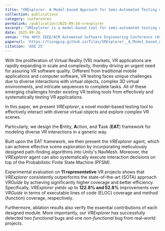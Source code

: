 ```yaml
---
title: "VRExplorer: A Model-based Approach for Semi-Automated Testing of Virtual Reality Scenes"
collection: publications
category: conferences
permalink: /publication/2025-09-26-vrexplorer
excerpt: "VRExplorer is a model-based tool for semi-automated testing of VR scenes, using the EAT framework to handle diverse interactions and probabilistic exploration, achieving higher coverage and efficiency than state-of-the-art methods."
date: 2025-09-26
venue: 'the 40th IEEE/ACM Automated Software Engineering Conference (ASE 2025) '
paperurl: 'https://tsingpig.github.io/files/VRExplorer__A_Model_based_Approach_for_Semi-Automated_Testing_of_Virtual_Reality_Scenes.pdf'
citation: 'ASE 25'
---
```


With the proliferation of Virtual Reality (VR) markets, VR applications are rapidly expanding in scale and complexity, thereby driving an urgent need for assuring VR software quality. Different from traditional mobile applications and computer software, VR testing faces unique challenges due to diverse interactions with virtual objects, complex 3D virtual environments, and intricate sequences to complete tasks. All of these emerging challenges hinder existing VR testing tools from effectively and systematically testing VR applications.

In this paper, we present *VRExplorer*, a novel model-based testing tool to effectively interact with diverse virtual objects and explore complex VR scenes.  

Particularly, we design the **E**ntity, **A**ction, and **T**ask (**EAT**) framework for modeling diverse VR interactions in a generic way.  

Built upon the EAT framework, we then present the *VRExplorer* agent, which can achieve effective scene exploration by incorporating meticulously designed path-finding algorithms into Unity's NavMesh. Moreover, the *VRExplorer* agent can also systematically execute interaction decisions on top of the Probabilistic Finite State Machine (PFSM).  

Experimental evaluation on **11 representative** VR projects shows that *VRExplorer* consistently outperforms the state-of-the-art (SOTA) approach *VRGuide* by achieving significantly higher coverage and better efficiency. Specifically, *VRExplorer* yields up to **122.8% and 52.8%** improvements over *VRGuide* in terms of executable lines of code (ELOC) coverage and method (function) coverage, respectively.  

Furthermore, ablation results also verify the essential contributions of each designed module. More importantly, our *VRExplorer* has successfully detected two *functional* bugs and one *non-functional* bug from real-world projects.
